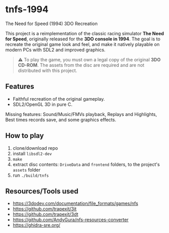 # tnfs-1994
The Need for Speed (1994) 3DO Recreation

This project is a reimplementation of the classic racing simulator **The Need for Speed**, originally released for the **3DO console in 1994**.
The goal is to recreate the original game look and feel, and make it natively playable on modern PCs with SDL2 and improved graphics.

> ⚠️ To play the game, you must own a legal copy of the original **3DO CD-ROM**. The assets from the disc are required and are not distributed with this project.

## Features
- Faithful recreation of the original gameplay.
- SDL2/OpenGL 3D in pure C.

Missing features: Sound/Music/FMVs playback, Replays and Highlights, Best times records save, and some graphics effects.

## How to play
1. clone/download repo
2. install `libsdl2-dev`
3. `make`
4. extract disc contents: `DriveData` and `frontend` folders, to the project's `assets` folder
5. run `./build/tnfs`

## Resources/Tools used
* https://3dodev.com/documentation/file_formats/games/nfs
* https://github.com/trapexit/3it
* https://github.com/trapexit/3dt
* https://github.com/AndyGura/nfs-resources-converter
* https://ghidra-sre.org/

